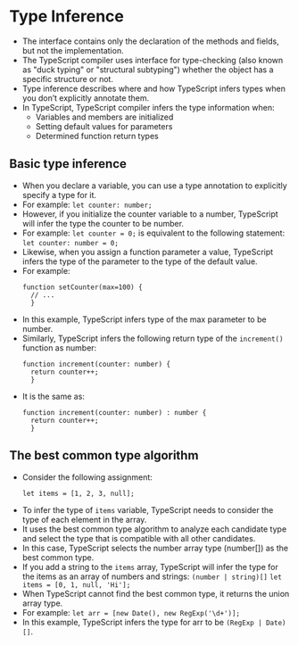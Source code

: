 # Type Inference
- The interface contains only the declaration of the methods and fields, but not the implementation.
- The TypeScript compiler uses interface for type-checking (also known as "duck typing" or "structural subtyping") whether the object has a specific structure or not.
- Type inference describes where and how TypeScript infers types when you don’t explicitly annotate them.
- In TypeScript, TypeScript compiler infers the type information when:
  - Variables and members are initialized
  - Setting default values for parameters
  - Determined function return types

## Basic type inference
- When you declare a variable, you can use a type annotation to explicitly specify a type for it. 
- For example: `let counter: number;`
- However, if you initialize the counter variable to a number, TypeScript will infer the type the counter to be number. 
- For example: `let counter = 0;` is equivalent to the following statement: `let counter: number = 0;`
- Likewise, when you assign a function parameter a value, TypeScript infers the type of the parameter to the type of the default value. 
- For example:
  ```
  function setCounter(max=100) {
    // ...
    }
  ```
- In this example, TypeScript infers type of the max parameter to be number.
- Similarly, TypeScript infers the following return type of the `increment()` function as number:
  ```
  function increment(counter: number) {
    return counter++;
    }
  ```
- It is the same as:
  ```
  function increment(counter: number) : number {
    return counter++;
    }
  ```
## The best common type algorithm
- Consider the following assignment:
  ```
  let items = [1, 2, 3, null];
  ```
- To infer the type of `items` variable, TypeScript needs to consider the type of each element in the array.
- It uses the best common type algorithm to analyze each candidate type and select the type that is compatible with all other candidates.
- In this case, TypeScript selects the number array type (number[]) as the best common type.
- If you add a string to the `items` array, TypeScript will infer the type for the items as an array of numbers and strings: `(number | string)[]`
  ```let items = [0, 1, null, 'Hi'];```
- When TypeScript cannot find the best common type, it returns the union array type. 
- For example:
  ```let arr = [new Date(), new RegExp('\d+')];```
- In this example, TypeScript infers the type for arr to be `(RegExp | Date)[]`.
